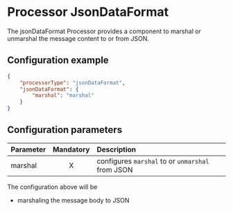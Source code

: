 # Processor JsonDataFormat
The jsonDataFormat Processor provides a component to marshal or unmarshal the message content to or from JSON.

## Configuration example
````json
{
    "processorType": "jsonDataFormat",
    "jsonDataFormat": {
        "marshal": "marshal"
    }
}
````
## Configuration parameters
|Parameter|Mandatory|Description|
|:---|:---:|:---|
|marshal|X|configures `marshal` to or `unmarshal` from JSON|

The configuration above will be
- marshaling the message body to JSON
